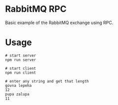 # RabbitMQ RPC

Basic example of the RabbitMQ exchange using RPC.

# Usage

```
# start server
npm run server

# start client
npm run client

# enter any string and get that length
govna lepeha
12
pupa zalupa
11
```
